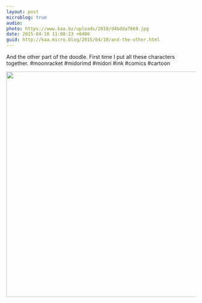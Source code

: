 ```yaml
---
layout: post
microblog: true
audio: 
photo: https://www.kaa.bz/uploads/2018/d4bdda7669.jpg
date: 2015-04-10 11:08:23 +0400
guid: http://kaa.micro.blog/2015/04/10/and-the-other.html
---
```

And the other part of the doodle. First time I put all these characters together. #moonracket #midorimd #midori #ink #comics #cartoon

<img src="https://www.kaa.bz/uploads/2018/d4bdda7669.jpg" width="600" height="600" />
